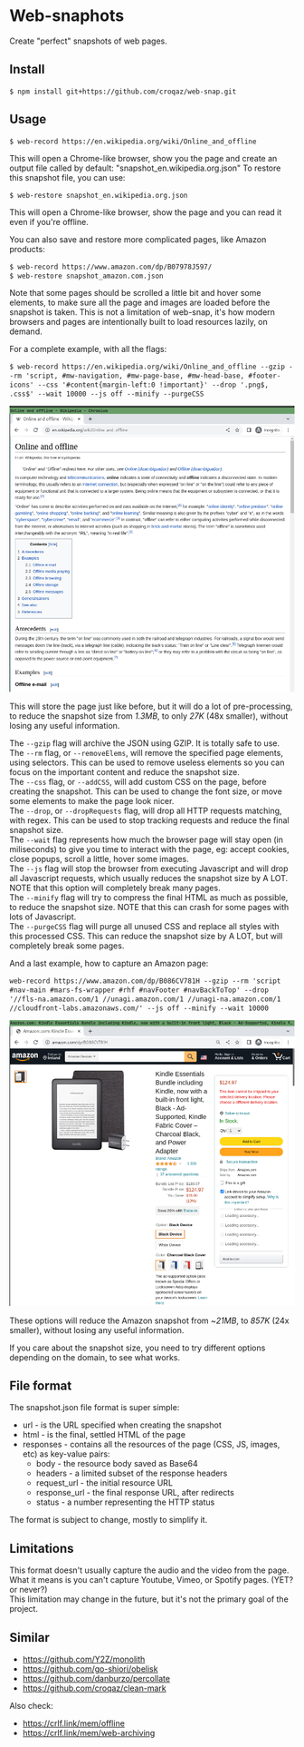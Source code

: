 # Web-snaphots

Create "perfect" snapshots of web pages.


## Install

``` shell
$ npm install git+https://github.com/croqaz/web-snap.git
```

## Usage

``` shell
$ web-record https://en.wikipedia.org/wiki/Online_and_offline
```

This will open a Chrome-like browser, show you the page and create an output file called by default: "snapshot_en.wikipedia.org.json"
To restore this snapshot file, you can use:

``` shell
$ web-restore snapshot_en.wikipedia.org.json
```

This will open a Chrome-like browser, show the page and you can read it even if you're offline.

You can also save and restore more complicated pages, like Amazon products:

``` shell
$ web-record https://www.amazon.com/dp/B07978J597/
$ web-restore snapshot_amazon.com.json
```

Note that some pages should be scrolled a little bit and hover some elements, to make sure all the page and images are loaded before the snapshot is taken.
This is not a limitation of web-snap, it's how modern browsers and pages are intentionally built to load resources lazily, on demand.

For a complete example, with all the flags:

``` shell
$ web-record https://en.wikipedia.org/wiki/Online_and_offline --gzip --rm 'script, #mw-navigation, #mw-page-base, #mw-head-base, #footer-icons' --css '#content{margin-left:0 !important}' --drop '.png$, .css$' --wait 10000 --js off --minify --purgeCSS
```

![Restored Wikipedia page](img/wikipedia-offline.png)

This will store the page just like before, but it will do a lot of pre-processing, to reduce the snapshot size from *1.3MB*, to only *27K* (48x smaller), without losing any useful information.

The `--gzip` flag will archive the JSON using GZIP. It is totally safe to use.<br>
The `--rm` flag, or `--removeElems`, will remove the specified page elements, using selectors. This can be used to remove useless elements so you can focus on the important content and reduce the snapshot size.<br>
The `--css` flag, or `--addCSS`, will add custom CSS on the page, before creating the snapshot. This can be used to change the font size, or move some elements to make the page look nicer.<br>
The `--drop`, or `--dropRequests` flag, will drop all HTTP requests matching, with regex. This can be used to stop tracking requests and reduce the final snapshot size.<br>
The `--wait` flag represents how much the browser page will stay open (in miliseconds) to give you time to interact with the page, eg: accept cookies, close popups, scroll a little, hover some images.<br>
The `--js` flag will stop the browser from executing Javascript and will drop all Javascript requests, which usually reduces the snapshot size by A LOT. NOTE that this option will completely break many pages.<br>
The `--minify` flag will try to compress the final HTML as much as possible, to reduce the snapshot size. NOTE that this can crash for some pages with lots of Javascript.<br>
The `--purgeCSS` flag will purge all unused CSS and replace all styles with this processed CSS. This can reduce the snapshot size by A LOT, but will completely break some pages.

And a last example, how to capture an Amazon page:

``` shell
web-record https://www.amazon.com/dp/B086CV781H --gzip --rm 'script #nav-main #mars-fs-wrapper #rhf #navFooter #navBackToTop' --drop '//fls-na.amazon.com/1 //unagi.amazon.com/1 //unagi-na.amazon.com/1 //cloudfront-labs.amazonaws.com/' --js off --minify --wait 10000
```

![Restored Amazon page](img/amazon-kindle.png)

These options will reduce the Amazon snapshot from ~*21MB*, to *857K* (24x smaller), without losing any useful information.

If you care about the snapshot size, you need to try different options depending on the domain, to see what works.


## File format

The snapshot.json file format is super simple:

- url - is the URL specified when creating the snapshot
- html - is the final, settled HTML of the page
- responses - contains all the resources of the page (CSS, JS, images, etc) as key-value pairs:
    - body - the resource body saved as Base64
    - headers - a limited subset of the response headers
    - request_url - the initial resource URL
    - response_url - the final response URL, after redirects
    - status - a number representing the HTTP status

The format is subject to change, mostly to simplify it.


## Limitations

This format doesn't usually capture the audio and the video from the page.<br>
What it means is you can't capture Youtube, Vimeo, or Spotify pages. (YET? or never?)<br>
This limitation may change in the future, but it's not the primary goal of the project.


## Similar

- https://github.com/Y2Z/monolith
- https://github.com/go-shiori/obelisk
- https://github.com/danburzo/percollate
- https://github.com/croqaz/clean-mark

Also check:

- https://crlf.link/mem/offline
- https://crlf.link/mem/web-archiving
